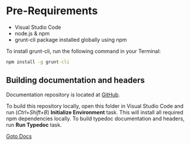 # Pre-Requirements

- Visual Studio Code
- node.js & npm
- grunt-cli package installed globally using npm

To install grunt-cli, run the following command in your Terminal:

```bat
npm install -g grunt-cli
```

## Building documentation and headers

Documentation repository is located at [GitHub](https://github.com/mineprogramming/innercore-docs).

To build this repository locally, open this folder in Visual Studio Code and run (_Ctrl+Shift+B_) **Initialize Environment** task. This will install all required npm dependencies locally. To build typedoc documentation and headers, run **Run Typedoc** task.

[Goto Docs](/)
